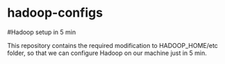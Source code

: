 # hadoop-configs
#Hadoop setup in 5 min

This repository contains the required modification to HADOOP_HOME/etc folder, so that we can configure Hadoop on our machine just in 5 min.


